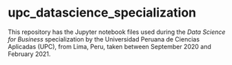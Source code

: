 # upc_datascience_specialization

This repository has the Jupyter notebook files used during the _Data Science for Business_ specialization by the Universidad Peruana de Ciencias Aplicadas (UPC), from Lima, Peru, taken between September 2020 and February 2021. 

